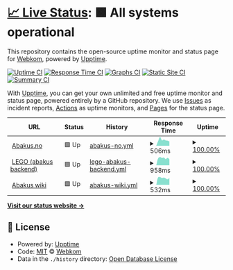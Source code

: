 # [📈 Live Status](https://status.abakus.no): <!--live status--> **🟩 All systems operational**

This repository contains the open-source uptime monitor and status page for [Webkom](https://abakus.no), powered by [Upptime](https://github.com/upptime/upptime).

[![Uptime CI](https://github.com/webkom/uptime/workflows/Uptime%20CI/badge.svg)](https://github.com/webkom/uptime/actions?query=workflow%3A%22Uptime+CI%22)
[![Response Time CI](https://github.com/webkom/uptime/workflows/Response%20Time%20CI/badge.svg)](https://github.com/webkom/uptime/actions?query=workflow%3A%22Response+Time+CI%22)
[![Graphs CI](https://github.com/webkom/uptime/workflows/Graphs%20CI/badge.svg)](https://github.com/webkom/uptime/actions?query=workflow%3A%22Graphs+CI%22)
[![Static Site CI](https://github.com/webkom/uptime/workflows/Static%20Site%20CI/badge.svg)](https://github.com/webkom/uptime/actions?query=workflow%3A%22Static+Site+CI%22)
[![Summary CI](https://github.com/webkom/uptime/workflows/Summary%20CI/badge.svg)](https://github.com/webkom/uptime/actions?query=workflow%3A%22Summary+CI%22)

With [Upptime](https://upptime.js.org), you can get your own unlimited and free uptime monitor and status page, powered entirely by a GitHub repository. We use [Issues](https://github.com/webkom/uptime/issues) as incident reports, [Actions](https://github.com/webkom/uptime/actions) as uptime monitors, and [Pages](https://status.abakus.no) for the status page.

<!--start: status pages-->
<!-- This summary is generated by Upptime (https://github.com/upptime/upptime) -->
<!-- Do not edit this manually, your changes will be overwritten -->
<!-- prettier-ignore -->
| URL | Status | History | Response Time | Uptime |
| --- | ------ | ------- | ------------- | ------ |
| <img alt="" src="https://icons.duckduckgo.com/ip3/abakus.no.ico" height="13"> [Abakus.no](https://abakus.no/healthz) | 🟩 Up | [abakus-no.yml](https://github.com/webkom/uptime/commits/HEAD/history/abakus-no.yml) | <details><summary><img alt="Response time graph" src="./graphs/abakus-no/response-time-week.png" height="20"> 506ms</summary><br><a href="https://status.abakus.no/history/abakus-no"><img alt="Response time 549" src="https://img.shields.io/endpoint?url=https%3A%2F%2Fraw.githubusercontent.com%2Fwebkom%2Fuptime%2FHEAD%2Fapi%2Fabakus-no%2Fresponse-time.json"></a><br><a href="https://status.abakus.no/history/abakus-no"><img alt="24-hour response time 375" src="https://img.shields.io/endpoint?url=https%3A%2F%2Fraw.githubusercontent.com%2Fwebkom%2Fuptime%2FHEAD%2Fapi%2Fabakus-no%2Fresponse-time-day.json"></a><br><a href="https://status.abakus.no/history/abakus-no"><img alt="7-day response time 506" src="https://img.shields.io/endpoint?url=https%3A%2F%2Fraw.githubusercontent.com%2Fwebkom%2Fuptime%2FHEAD%2Fapi%2Fabakus-no%2Fresponse-time-week.json"></a><br><a href="https://status.abakus.no/history/abakus-no"><img alt="30-day response time 471" src="https://img.shields.io/endpoint?url=https%3A%2F%2Fraw.githubusercontent.com%2Fwebkom%2Fuptime%2FHEAD%2Fapi%2Fabakus-no%2Fresponse-time-month.json"></a><br><a href="https://status.abakus.no/history/abakus-no"><img alt="1-year response time 576" src="https://img.shields.io/endpoint?url=https%3A%2F%2Fraw.githubusercontent.com%2Fwebkom%2Fuptime%2FHEAD%2Fapi%2Fabakus-no%2Fresponse-time-year.json"></a></details> | <details><summary><a href="https://status.abakus.no/history/abakus-no">100.00%</a></summary><a href="https://status.abakus.no/history/abakus-no"><img alt="All-time uptime 99.92%" src="https://img.shields.io/endpoint?url=https%3A%2F%2Fraw.githubusercontent.com%2Fwebkom%2Fuptime%2FHEAD%2Fapi%2Fabakus-no%2Fuptime.json"></a><br><a href="https://status.abakus.no/history/abakus-no"><img alt="24-hour uptime 100.00%" src="https://img.shields.io/endpoint?url=https%3A%2F%2Fraw.githubusercontent.com%2Fwebkom%2Fuptime%2FHEAD%2Fapi%2Fabakus-no%2Fuptime-day.json"></a><br><a href="https://status.abakus.no/history/abakus-no"><img alt="7-day uptime 100.00%" src="https://img.shields.io/endpoint?url=https%3A%2F%2Fraw.githubusercontent.com%2Fwebkom%2Fuptime%2FHEAD%2Fapi%2Fabakus-no%2Fuptime-week.json"></a><br><a href="https://status.abakus.no/history/abakus-no"><img alt="30-day uptime 99.89%" src="https://img.shields.io/endpoint?url=https%3A%2F%2Fraw.githubusercontent.com%2Fwebkom%2Fuptime%2FHEAD%2Fapi%2Fabakus-no%2Fuptime-month.json"></a><br><a href="https://status.abakus.no/history/abakus-no"><img alt="1-year uptime 99.97%" src="https://img.shields.io/endpoint?url=https%3A%2F%2Fraw.githubusercontent.com%2Fwebkom%2Fuptime%2FHEAD%2Fapi%2Fabakus-no%2Fuptime-year.json"></a></details>
| <img alt="" src="https://icons.duckduckgo.com/ip3/lego.abakus.no.ico" height="13"> [LEGO (abakus backend)](https://lego.abakus.no/health) | 🟩 Up | [lego-abakus-backend.yml](https://github.com/webkom/uptime/commits/HEAD/history/lego-abakus-backend.yml) | <details><summary><img alt="Response time graph" src="./graphs/lego-abakus-backend/response-time-week.png" height="20"> 958ms</summary><br><a href="https://status.abakus.no/history/lego-abakus-backend"><img alt="Response time 4682" src="https://img.shields.io/endpoint?url=https%3A%2F%2Fraw.githubusercontent.com%2Fwebkom%2Fuptime%2FHEAD%2Fapi%2Flego-abakus-backend%2Fresponse-time.json"></a><br><a href="https://status.abakus.no/history/lego-abakus-backend"><img alt="24-hour response time 847" src="https://img.shields.io/endpoint?url=https%3A%2F%2Fraw.githubusercontent.com%2Fwebkom%2Fuptime%2FHEAD%2Fapi%2Flego-abakus-backend%2Fresponse-time-day.json"></a><br><a href="https://status.abakus.no/history/lego-abakus-backend"><img alt="7-day response time 958" src="https://img.shields.io/endpoint?url=https%3A%2F%2Fraw.githubusercontent.com%2Fwebkom%2Fuptime%2FHEAD%2Fapi%2Flego-abakus-backend%2Fresponse-time-week.json"></a><br><a href="https://status.abakus.no/history/lego-abakus-backend"><img alt="30-day response time 939" src="https://img.shields.io/endpoint?url=https%3A%2F%2Fraw.githubusercontent.com%2Fwebkom%2Fuptime%2FHEAD%2Fapi%2Flego-abakus-backend%2Fresponse-time-month.json"></a><br><a href="https://status.abakus.no/history/lego-abakus-backend"><img alt="1-year response time 6074" src="https://img.shields.io/endpoint?url=https%3A%2F%2Fraw.githubusercontent.com%2Fwebkom%2Fuptime%2FHEAD%2Fapi%2Flego-abakus-backend%2Fresponse-time-year.json"></a></details> | <details><summary><a href="https://status.abakus.no/history/lego-abakus-backend">100.00%</a></summary><a href="https://status.abakus.no/history/lego-abakus-backend"><img alt="All-time uptime 89.20%" src="https://img.shields.io/endpoint?url=https%3A%2F%2Fraw.githubusercontent.com%2Fwebkom%2Fuptime%2FHEAD%2Fapi%2Flego-abakus-backend%2Fuptime.json"></a><br><a href="https://status.abakus.no/history/lego-abakus-backend"><img alt="24-hour uptime 100.00%" src="https://img.shields.io/endpoint?url=https%3A%2F%2Fraw.githubusercontent.com%2Fwebkom%2Fuptime%2FHEAD%2Fapi%2Flego-abakus-backend%2Fuptime-day.json"></a><br><a href="https://status.abakus.no/history/lego-abakus-backend"><img alt="7-day uptime 100.00%" src="https://img.shields.io/endpoint?url=https%3A%2F%2Fraw.githubusercontent.com%2Fwebkom%2Fuptime%2FHEAD%2Fapi%2Flego-abakus-backend%2Fuptime-week.json"></a><br><a href="https://status.abakus.no/history/lego-abakus-backend"><img alt="30-day uptime 99.89%" src="https://img.shields.io/endpoint?url=https%3A%2F%2Fraw.githubusercontent.com%2Fwebkom%2Fuptime%2FHEAD%2Fapi%2Flego-abakus-backend%2Fuptime-month.json"></a><br><a href="https://status.abakus.no/history/lego-abakus-backend"><img alt="1-year uptime 72.00%" src="https://img.shields.io/endpoint?url=https%3A%2F%2Fraw.githubusercontent.com%2Fwebkom%2Fuptime%2FHEAD%2Fapi%2Flego-abakus-backend%2Fuptime-year.json"></a></details>
| <img alt="" src="https://icons.duckduckgo.com/ip3/wiki.abakus.no.ico" height="13"> [Abakus wiki](https://wiki.abakus.no/status) | 🟩 Up | [abakus-wiki.yml](https://github.com/webkom/uptime/commits/HEAD/history/abakus-wiki.yml) | <details><summary><img alt="Response time graph" src="./graphs/abakus-wiki/response-time-week.png" height="20"> 532ms</summary><br><a href="https://status.abakus.no/history/abakus-wiki"><img alt="Response time 569" src="https://img.shields.io/endpoint?url=https%3A%2F%2Fraw.githubusercontent.com%2Fwebkom%2Fuptime%2FHEAD%2Fapi%2Fabakus-wiki%2Fresponse-time.json"></a><br><a href="https://status.abakus.no/history/abakus-wiki"><img alt="24-hour response time 514" src="https://img.shields.io/endpoint?url=https%3A%2F%2Fraw.githubusercontent.com%2Fwebkom%2Fuptime%2FHEAD%2Fapi%2Fabakus-wiki%2Fresponse-time-day.json"></a><br><a href="https://status.abakus.no/history/abakus-wiki"><img alt="7-day response time 532" src="https://img.shields.io/endpoint?url=https%3A%2F%2Fraw.githubusercontent.com%2Fwebkom%2Fuptime%2FHEAD%2Fapi%2Fabakus-wiki%2Fresponse-time-week.json"></a><br><a href="https://status.abakus.no/history/abakus-wiki"><img alt="30-day response time 504" src="https://img.shields.io/endpoint?url=https%3A%2F%2Fraw.githubusercontent.com%2Fwebkom%2Fuptime%2FHEAD%2Fapi%2Fabakus-wiki%2Fresponse-time-month.json"></a><br><a href="https://status.abakus.no/history/abakus-wiki"><img alt="1-year response time 533" src="https://img.shields.io/endpoint?url=https%3A%2F%2Fraw.githubusercontent.com%2Fwebkom%2Fuptime%2FHEAD%2Fapi%2Fabakus-wiki%2Fresponse-time-year.json"></a></details> | <details><summary><a href="https://status.abakus.no/history/abakus-wiki">100.00%</a></summary><a href="https://status.abakus.no/history/abakus-wiki"><img alt="All-time uptime 99.97%" src="https://img.shields.io/endpoint?url=https%3A%2F%2Fraw.githubusercontent.com%2Fwebkom%2Fuptime%2FHEAD%2Fapi%2Fabakus-wiki%2Fuptime.json"></a><br><a href="https://status.abakus.no/history/abakus-wiki"><img alt="24-hour uptime 100.00%" src="https://img.shields.io/endpoint?url=https%3A%2F%2Fraw.githubusercontent.com%2Fwebkom%2Fuptime%2FHEAD%2Fapi%2Fabakus-wiki%2Fuptime-day.json"></a><br><a href="https://status.abakus.no/history/abakus-wiki"><img alt="7-day uptime 100.00%" src="https://img.shields.io/endpoint?url=https%3A%2F%2Fraw.githubusercontent.com%2Fwebkom%2Fuptime%2FHEAD%2Fapi%2Fabakus-wiki%2Fuptime-week.json"></a><br><a href="https://status.abakus.no/history/abakus-wiki"><img alt="30-day uptime 100.00%" src="https://img.shields.io/endpoint?url=https%3A%2F%2Fraw.githubusercontent.com%2Fwebkom%2Fuptime%2FHEAD%2Fapi%2Fabakus-wiki%2Fuptime-month.json"></a><br><a href="https://status.abakus.no/history/abakus-wiki"><img alt="1-year uptime 100.00%" src="https://img.shields.io/endpoint?url=https%3A%2F%2Fraw.githubusercontent.com%2Fwebkom%2Fuptime%2FHEAD%2Fapi%2Fabakus-wiki%2Fuptime-year.json"></a></details>

<!--end: status pages-->

[**Visit our status website →**](https://status.abakus.no)

## 📄 License

- Powered by: [Upptime](https://github.com/upptime/upptime)
- Code: [MIT](./LICENSE) © [Webkom](https://abakus.no)
- Data in the `./history` directory: [Open Database License](https://opendatacommons.org/licenses/odbl/1-0/)

